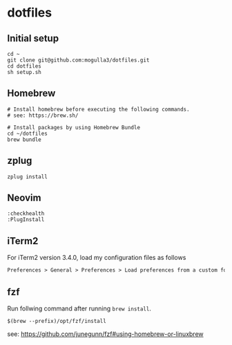 # dotfiles

## Initial setup

```console
cd ~
git clone git@github.com:mogulla3/dotfiles.git
cd dotfiles
sh setup.sh
```

## Homebrew

```console
# Install homebrew before executing the following commands.
# see: https://brew.sh/

# Install packages by using Homebrew Bundle
cd ~/dotfiles
brew bundle
```

## zplug

```console
zplug install
```

## Neovim

```vim
:checkhealth
:PlugInstall
```

## iTerm2

For iTerm2 version 3.4.0, load my configuration files as follows

```txt
Preferences > General > Preferences > Load preferences from a custom folder or URL .. (/path/to/iterm2/com.googlecode.iterm2.plist)
```

## fzf

Run follwing command after running `brew install`.

```console
$(brew --prefix)/opt/fzf/install
```

see: https://github.com/junegunn/fzf#using-homebrew-or-linuxbrew

